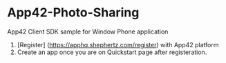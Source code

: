 App42-Photo-Sharing
===================

App42 Client SDK sample for Window Phone application

1. [Register] (https://apphq.shephertz.com/register) with App42 platform
2. Create an app once you are on Quickstart page after registeration.



